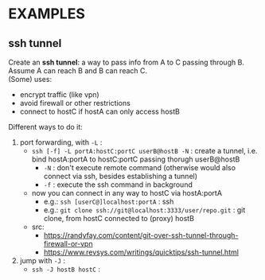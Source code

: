 # EXAMPLES

## ssh tunnel
Create an **ssh tunnel**: a way to pass info from A to C passing through B.  
Assume A can reach B and B can reach C.  
(Some) uses:  
*	encrypt traffic (like vpn)
*	avoid firewall or other restrictions
*	connect to hostC if hostA can only access hostB

Different ways to do it:
1.	port forwarding, with `-L` : 
	*	`ssh [-f] -L portA:hostC:portC userB@hostB -N` : create a tunnel, i.e. bind hostA:portA to hostC:portC passing thorugh userB@hostB
		*	`-N` : don't execute remote command (otherwise would also connect via ssh, besides establishing a tunnel)
		*	`-f` : execute the ssh command in background
	*	now you can connect in any way to hostC via hostA:portA
		*	e.g.: `ssh [userC@]localhost:portA` : ssh
		*	e.g.: `git clone ssh://git@localhost:3333/user/repo.git` : git clone, from hostC connected to (proxy) hostB
	*	src:
		*	https://randyfay.com/content/git-over-ssh-tunnel-through-firewall-or-vpn
		*	https://www.revsys.com/writings/quicktips/ssh-tunnel.html
2.	jump with `-J` : 
	*	`ssh -J hostB hostC` :  
